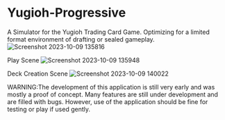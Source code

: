 # Yugioh-Progressive
A Simulator for the Yugioh Trading Card Game. Optimizing for a limited format environment of drafting or sealed gameplay.
![Screenshot 2023-10-09 135816](https://github.com/L1nkCC/Yugioh-Progressive/assets/93938878/64eba61b-531e-4ce4-8b0a-f67e22f09d36)

Play Scene
![Screenshot 2023-10-09 135948](https://github.com/L1nkCC/Yugioh-Progressive/assets/93938878/c5250a11-74e3-4faa-8680-b44bf0bd5f4c)

Deck Creation Scene
![Screenshot 2023-10-09 140022](https://github.com/L1nkCC/Yugioh-Progressive/assets/93938878/31699c5e-3cdd-4764-b90d-52166d8c9cad)


WARNING:The development of this application is still very early and was mostly a proof of concept. Many features are still under development and are filled with bugs.
However, use of the application should be fine for testing or play if used gently.
